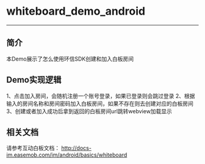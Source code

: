 # whiteboard_demo_android
--------
## 简介
本Demo展示了怎么使用环信SDK创建和加入白板房间

## Demo实现逻辑
1、点击加入房间，会随机注册一个账号登录，如果已登录则会跳过登录
2、根据输入的房间名称和房间密码加入白板房间，如果不存在则去创建对应的白板房间
3、创建或者加入成功后拿到返回的白板房间url跳转webview加载显示

## 相关文档
请参考互动白板文档： http://docs-im.easemob.com/im/android/basics/whiteboard